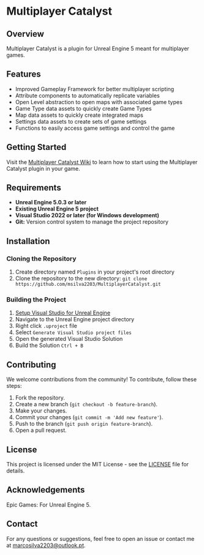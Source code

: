 # Multiplayer Catalyst

## Overview
Multiplayer Catalyst is a plugin for Unreal Engine 5 meant for multiplayer games.

## Features
- Improved Gameplay Framework for better multiplayer scripting
- Attribute components to automatically replicate variables
- Open Level abstraction to open maps with associated game types
- Game Type data assets to quickly create Game Types
- Map data assets to quickly create integrated maps
- Settings data assets to create sets of game settings
- Functions to easily access game settings and control the game

## Getting Started
Visit the [Multiplayer Catalyst Wiki](https://github.com/msilva2203/MultiplayerCatalyst/wiki) to learn how to start using the Multiplayer Catalyst plugin in your game.

## Requirements
- **Unreal Engine 5.0.3 or later**
- **Existing Unreal Engine 5 project**
- **Visual Studio 2022 or later (for Windows development)**
- **Git:** Version control system to manage the project repository

## Installation

### Cloning the Repository
1. Create directory named `Plugins` in your project's root directory
2. Clone the repository to the new directory: 
`git clone https://github.com/msilva2203/MultiplayerCatalyst.git`

### Building the Project
1. [Setup Visual Studio for Unreal Engine](https://docs.unrealengine.com/4.27/en-US/ProductionPipelines/DevelopmentSetup/VisualStudioSetup/)
2. Navigate to the Unreal Engine project directory
3. Right click `.uproject` file
4. Select `Generate Visual Studio project files`
5. Open the generated Visual Studio Solution
6. Build the Solution `Ctrl + B`

## Contributing
We welcome contributions from the community! To contribute, follow these steps:

1. Fork the repository.
2. Create a new branch (`git checkout -b feature-branch`).
3. Make your changes.
3. Commit your changes (`git commit -m 'Add new feature'`).
4. Push to the branch (`git push origin feature-branch`).
5. Open a pull request.

## License
This project is licensed under the MIT License - see the [LICENSE](LICENSE.txt) file for details.

## Acknowledgements
Epic Games: For Unreal Engine 5.

## Contact
For any questions or suggestions, feel free to open an issue or contact me at marcosilva2203@outlook.pt.
